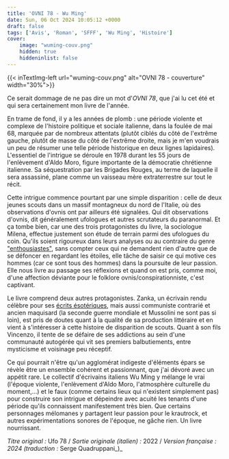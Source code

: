 ```yaml
---
title: 'OVNI 78 - Wu Ming'
date: Sun, 06 Oct 2024 10:05:12 +0000
draft: false
tags: ['Avis', 'Roman', 'SFFF', 'Wu Ming', 'Histoire']
cover: 
    image: "wuming-couv.png"
    hidden: true
    hiddeninlist: false
---
```


{{< inTextImg-left url="wuming-couv.png" alt="OVNI 78 - couverture" width="30%">}} 

Ce serait dommage de ne pas dire un mot d'_OVNI 78_, que j'ai lu cet été et qui sera certainement mon livre de l'année.

En trame de fond, il y a les années de plomb : une période violente et complexe de l'histoire politique et sociale italienne, dans la foulée de mai 68, marquée par de nombreux attentats (plutôt ciblés du côté de l'extrême gauche, plutôt de masse du côté de l'extrême droite, mais je m'en voudrais un peu de résumer une telle période historique en deux lignes lapidaires).  L'essentiel de l'intrigue se déroule en 1978 durant les 55 jours de l'enlèvement d'Aldo Moro, figure importante de la démocratie chrétienne italienne. Sa séquestration par les Brigades Rouges, au terme de laquelle il sera assassiné, plane comme un vaisseau mère extraterrestre sur tout le récit.

Cette intrigue commence pourtant par une simple disparition : celle de deux jeunes scouts dans un massif montagneux du nord de l'Italie, où des observations d'ovnis ont par ailleurs été signalées. Qui dit observations d'ovnis, dit généralement ufologues et autres scrutateurs du paranormal. Et ça tombe bien, car une des trois protagonistes du livre, la sociologue Milena, effectue justement son étude de terrain parmi des ufologues du coin. Qu'ils soient rigoureux dans leurs analyses ou au contraire du genre ["enthousiastes"](https://i.kym-cdn.com/photosoriginal/000/183/103/alens.jpg), sans compter ceux qui ne demandent rien d'autre que de se défoncer en regardant les étoiles, elle tâche de saisir ce qui motive ces hommes (car ce sont tous des hommes) dans la poursuite de leur passion. Elle nous livre au passage ses réflexions et quand on est pris, comme moi, d'une affection déviante pour le folklore ovnis/conspirationniste, c'est captivant.

Le livre comprend deux autres protagonistes. Zanka, un écrivain rendu célèbre pour ses [écrits ésotériques](https://i.kym-cdn.com/photosoriginal/000/183/103/alens.jpg), mais aussi communiste contrarié et ancien maquisard (la seconde guerre mondiale et Mussolini ne sont pas si loin), est pris de doutes quant à la qualité de sa production littéraire et en vient à s'intéresser à cette histoire de disparition de scouts. Quant à son fils Vincenzo, il tente de se défaire de ses addictions au sein d'une communauté autogérée qui vit ses premiers balbutiements, entre mysticisme et voisinage peu réceptif.

Ce qui pourrait n'être qu'un agglomérat indigeste d'éléments épars se révèle être un ensemble cohérent et passionnant, que j'ai dévoré avec un appétit rare. Le collectif d'écrivains italiens Wu Ming y mélange le vrai (l'époque violente, l'enlèvement d'Aldo Moro, l'atmosphère culturelle du moment,...) et le faux (comme certains lieux qui n'existent simplement pas) pour construire son intrigue et dépeindre avec acuité les tenants d'une période qu'ils connaissent manifestement très bien. Que certains personnages mélomanes y partagent leur passion pour le krautrock, et autres expérimentations sonores de l'époque, ne gâche rien. Un livre nourrissant.

_Titre original :_ Ufo 78 / _Sortie originale (italien) :_ 2022 / _Version française : 2024 (traduction :_ Serge Quadruppani_)_